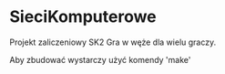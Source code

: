 # SieciKomputerowe
Projekt zaliczeniowy SK2
Gra w węże dla wielu graczy.

Aby zbudować wystarczy użyć komendy 'make'
